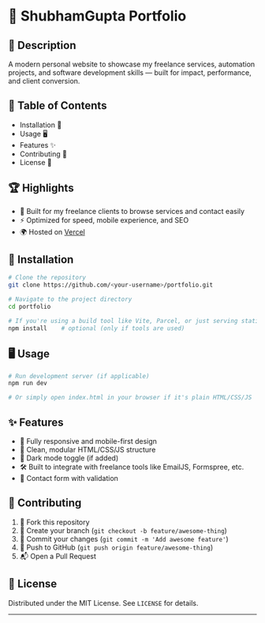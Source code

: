 # 🚀 ShubhamGupta Portfolio

## 📝 Description

A modern personal website to showcase my freelance services, automation projects, and software development skills — built for impact, performance, and client conversion.

## 📁 Table of Contents

* Installation 🔧
* Usage 🖥️
* Features ✨
* Contributing 🤝
* License 📄

## 🏆 Highlights

* 💼 Built for my freelance clients to browse services and contact easily
* ⚡ Optimized for speed, mobile experience, and SEO
* 🌍 Hosted on [Vercel](https://vercel.com)

## 🔧 Installation

```bash
# Clone the repository
git clone https://github.com/<your-username>/portfolio.git

# Navigate to the project directory
cd portfolio

# If you're using a build tool like Vite, Parcel, or just serving static files
npm install    # optional (only if tools are used)
```

## 🖥️ Usage

```bash
# Run development server (if applicable)
npm run dev

# Or simply open index.html in your browser if it's plain HTML/CSS/JS
```

## ✨ Features

* 📱 Fully responsive and mobile-first design
* 🧹 Clean, modular HTML/CSS/JS structure
* 🌃 Dark mode toggle (if added)
* 🛠️ Built to integrate with freelance tools like EmailJS, Formspree, etc.
* 💬 Contact form with validation

## 🤝 Contributing

1. 🍴 Fork this repository
2. 🌿 Create your branch (`git checkout -b feature/awesome-thing`)
3. 📂 Commit your changes (`git commit -m 'Add awesome feature'`)
4. 🚀 Push to GitHub (`git push origin feature/awesome-thing`)
5. 📬 Open a Pull Request

## 📄 License

Distributed under the MIT License. See `LICENSE` for details.

---
